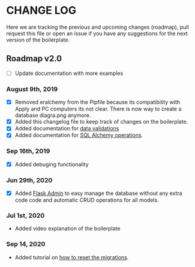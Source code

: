 # CHANGE LOG

Here we are tracking the previous and upcoming changes (roadmap), pull request this file or open an issue if you have any suggestions for the next version of the boilerplate.

## Roadmap v2.0

- [ ] Update documentation with more examples

### August 9th, 2019
- [x] Removed eralchemy from the Pipfile because its compatibility with Apply and PC computers its not clear. There is now way to create a database diagra.png anymore.
- [x] Added this changelog file to keep track of changes on the boilerplate.
- [x] Added documentation for [data validations](https://github.com/4GeeksAcademy/flask-rest-hello/blob/master/docs/DATA_VALIDATIONS.md)
- [x] Added documentation for [SQL Alchemy operations](https://github.com/4GeeksAcademy/flask-rest-hello/edit/master/docs/MYSQL.md).

### Sep 16th, 2019
- [x] Added debuging functionality

### Jun 29th, 2020
- [x] Added [Flask Admin](https://flask-admin.readthedocs.io/en/latest/) to easy manage the database without any extra code code and automatic CRUD operations for all models.

### Jul 1st, 2020
- Added video explanation of the boilerplate

### Sep 14, 2020
- Added tutorial on [how to reset the migrations](https://github.com/4GeeksAcademy/flask-rest-hello/blob/master/docs/RESET_MIGRATIONS.md).
